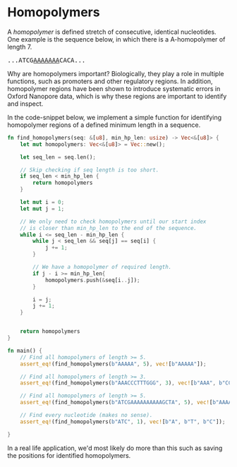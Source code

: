 # Homopolymers
A *homopolymer* is defined stretch of consecutive, identical nucleotides. One example is the sequence below, in which there is a A-homopolymer of length 7.

<pre>
...ATCG<u>AAAAAAA</u>CACA...
</pre>

Why are homopolymers important? Biologically, they play a role in multiple functions, such as promoters and other regulatory regions. In addition, homopolymer regions have been shown to introduce systematic errors in Oxford Nanopore data, which is why these regions are important to identify and inspect.

In the code-snippet below, we implement a simple function for identifying homopolymer regions of a defined minimum length in a sequence.


```rust
fn find_homopolymers(seq: &[u8], min_hp_len: usize) -> Vec<&[u8]> {
    let mut homopolymers: Vec<&[u8]> = Vec::new();

    let seq_len = seq.len();

    // Skip checking if seq length is too short.
    if seq_len < min_hp_len {
        return homopolymers
    }

    let mut i = 0;
    let mut j = 1;

    // We only need to check homopolymers until our start index
    // is closer than min_hp_len to the end of the sequence.
    while i <= seq_len - min_hp_len {
        while j < seq_len && seq[j] == seq[i] {
            j += 1;
        }

        // We have a homopolymer of required length.
        if j - i >= min_hp_len{
            homopolymers.push(&seq[i..j]);
        }

        i = j;
        j += 1;
    }


    return homopolymers
}

fn main() {
    // Find all homopolymers of length >= 5.
    assert_eq!(find_homopolymers(b"AAAAA", 5), vec![b"AAAAA"]);

    // Find all homopolymers of length >= 3.
    assert_eq!(find_homopolymers(b"AAACCCTTTGGG", 3), vec![b"AAA", b"CCC", b"TTT", b"GGG"]);

    // Find all homopolymers of length >= 5.
    assert_eq!(find_homopolymers(b"ATCGAAAAAAAAAAGCTA", 5), vec![b"AAAAAAAAAA"]);

    // Find every nucleotide (makes no sense).
    assert_eq!(find_homopolymers(b"ATC", 1), vec![b"A", b"T", b"C"]);

}
```

In a real life application, we'd most likely do more than this such as saving the positions for identified homopolymers.
